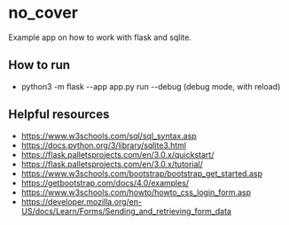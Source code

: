 # no_cover

Example app on how to work with flask and sqlite.

## How to run

- python3 -m flask --app app.py run --debug (debug mode, with reload)

## Helpful resources

- https://www.w3schools.com/sql/sql_syntax.asp
- https://docs.python.org/3/library/sqlite3.html
- https://flask.palletsprojects.com/en/3.0.x/quickstart/
- https://flask.palletsprojects.com/en/3.0.x/tutorial/
- https://www.w3schools.com/bootstrap/bootstrap_get_started.asp
- https://getbootstrap.com/docs/4.0/examples/
- https://www.w3schools.com/howto/howto_css_login_form.asp
- https://developer.mozilla.org/en-US/docs/Learn/Forms/Sending_and_retrieving_form_data
